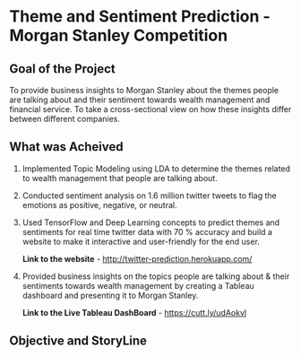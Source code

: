# Theme and Sentiment Prediction - Morgan Stanley Competition

## Goal of the Project 

To provide business insights to Morgan Stanley about the themes people are talking about and their sentiment towards wealth management and financial service. To take a cross-sectional view on how these insights differ between different companies. 

## What was Acheived

1) Implemented Topic Modeling using LDA to determine the themes related to wealth management that people are talking about. 

2) Conducted sentiment analysis on 1.6 million twitter tweets to flag the emotions as positive, negative, or neutral. 

3) Used TensorFlow and Deep Learning concepts to predict themes and sentiments for real time twitter data with 70 % accuracy and build a website to make it interactive and user-friendly for the end user. 

   **Link to the website** - http://twitter-prediction.herokuapp.com/


4) Provided business insights on the topics people are talking about & their sentiments towards wealth management by creating a Tableau dashboard and presenting it to Morgan Stanley. 

   **Link to the Live Tableau DashBoard** - https://cutt.ly/udAokvl

## Objective and StoryLine 

